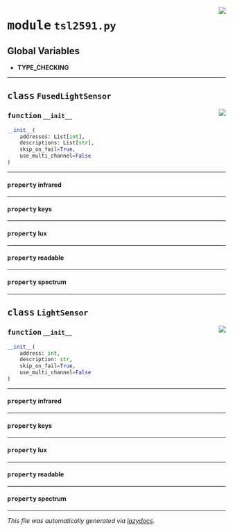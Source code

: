 <!-- markdownlint-disable -->

<a href="../../devices/sensor/tsl2591.py#L0"><img align="right" style="float:right;" src="https://img.shields.io/badge/-source-cccccc?style=flat-square"></a>

# <kbd>module</kbd> `tsl2591.py`




**Global Variables**
---------------
- **TYPE_CHECKING**


---

## <kbd>class</kbd> `FusedLightSensor`




<a href="../../devices/sensor/tsl2591.py#L13"><img align="right" style="float:right;" src="https://img.shields.io/badge/-source-cccccc?style=flat-square"></a>

### <kbd>function</kbd> `__init__`

```python
__init__(
    addresses: List[int],
    descriptions: List[str],
    skip_on_fail=True,
    use_multi_channel=False
)
```






---

#### <kbd>property</kbd> infrared





---

#### <kbd>property</kbd> keys





---

#### <kbd>property</kbd> lux





---

#### <kbd>property</kbd> readable





---

#### <kbd>property</kbd> spectrum








---

## <kbd>class</kbd> `LightSensor`




<a href="../../devices/sensor/tsl2591.py#L43"><img align="right" style="float:right;" src="https://img.shields.io/badge/-source-cccccc?style=flat-square"></a>

### <kbd>function</kbd> `__init__`

```python
__init__(
    address: int,
    description: str,
    skip_on_fail=True,
    use_multi_channel=False
)
```






---

#### <kbd>property</kbd> infrared





---

#### <kbd>property</kbd> keys





---

#### <kbd>property</kbd> lux





---

#### <kbd>property</kbd> readable





---

#### <kbd>property</kbd> spectrum










---

_This file was automatically generated via [lazydocs](https://github.com/ml-tooling/lazydocs)._

